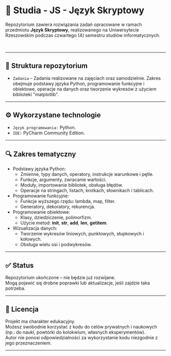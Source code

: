 # 📘 Studia - JS - Język Skryptowy

Repozytorium zawiera rozwiązania zadań opracowane w ramach przedmiotu **Język Skryptowy**, realizowanego na Uniwersytecie Rzeszowskim podczas czwartego (4) semestru studiów informatycznych.  

&nbsp;  

---

## 📁 Struktura repozytorium

- `Zadania` – Zadania realizowane na zajęciach oraz samodzielnie. Zakres obejmuje podstawy języka Python, programowanie funkcyjne i obiektowe, operacje na danych oraz tworzenie wykresów z użyciem biblioteki "matplotlib".  

---

## ⚙️ Wykorzystane technologie

- `Język programowania:` Python.  
- `IDE:` PyCharm Community Edition.  

---

## 🔍 Zakres tematyczny

- Podstawy języka Python:  
  - Zmienne, typy danych, operatory, instrukcje warunkowe i pętle.  
  - Funkcje, argumenty, zwracanie wartości.  
  - Moduły, importowanie bibliotek, obsługa błędów.  
  - Operacje na stringach, listach, krotkach, słownikach i tablicach.  
- Programowanie funkcyjne:  
  - Funkcje wyższego rzędu: lambda, map, filter.  
  - Generatory, dekoratory, rekurencja.  
- Programowanie obiektowe:  
  - Klasy, dziedziczenie, polimorfizm.  
  - Użycie metod: __init__, __str__, __add__, __len__, __getitem__.  
- Wizualizacja danych:  
  - Tworzenie wykresów liniowych, punktowych, słupkowych i kołowych.  
  - Obsługa wielu osi i podwykresów.  

---

## ✅ Status

Repozytorium ukończone – nie będzie już rozwijane.  
Mogą pojawić się drobne poprawki lub aktualizacje, jeśli zajdzie taka potrzeba.  

---

## 📄 Licencja

Projekt ma charakter edukacyjny.  
Możesz swobodnie korzystać z kodu do celów prywatnych i naukowych (np.: do nauki, powtórki do kolokwium, własnych eksperymentów).  
Autor nie ponosi odpowiedzialności za wykorzystanie kodu niezgodnie z jego przeznaczeniem.  

---
